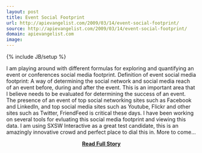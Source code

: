 ```yaml
---
layout: post
title: Event Social Footprint
url: http://apievangelist.com/2009/03/14/event-social-footprint/
source: http://apievangelist.com/2009/03/14/event-social-footprint/
domain: apievangelist.com
image: 
---
```

{% include JB/setup %}<p>I am playing around with different formulas for exploring and quantifying an event or conferences social media footprint.
Definition of event social media footprint:
A way of determining the social network and social media reach of an event before, during and after the event.
This is an important area that I believe needs to be evaluated for determining the success of an event.
The presence of an event of top social networking sites such as Facebook and LinkedIn, and top social media sites such as Youtube, Flickr and other sites such as Twitter, FriendFeed is critical these days.
I have been working on several tools for evluating this social media footprint and viewing this data.
I am using SXSW Interactive as a great test candidate, this is an amazingly innovative crowd and perfect place to dial this in.
More to come...</p>
<center><p><a href="http://apievangelist.com/2009/03/14/event-social-footprint/" style='padding:25px; font-sze:18px; font-weight: bold;'>Read Full Story</a></p></center>
